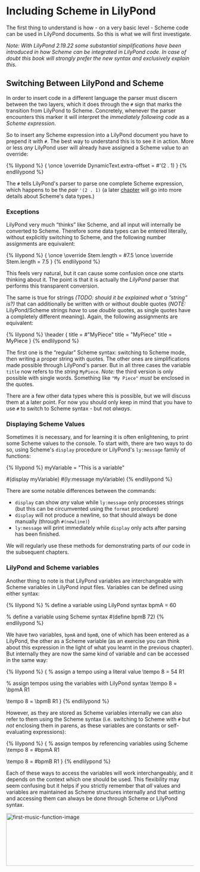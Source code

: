 # Including Scheme in LilyPond

The first thing to understand is how - on a very basic level - Scheme code can
be used in LilyPond documents.  So this is what we will first investigate.

*Note: With LilyPond 2.19.22 some *substantial* simplifications have been
introduced in how Scheme can be integrated in LilyPond code.  In case of doubt
this book will strongly prefer the *new* syntax and exclusively explain this.*

## Switching Between LilyPond and Scheme

In order to insert code in a different language the parser must discern between
the two layers, which it does through the `#` sign that marks the transition
from LilyPond to Scheme.  Concretely, whenever the parser encounters this marker
it will interpret the *immediately following code* as a *Scheme expression*.

So to insert any Scheme expression into a LilyPond document you have to prepend
it with `#`.  The best way to understand this is to see it in action.  More or
less *any* LilyPond user will already have assigned a Scheme value to an
override:

{% lilypond %}
{
  \once \override DynamicText.extra-offset = #'(2 . 1)
}
{% endlilypond %}

The `#` tells LilyPond's parser to parse one complete Scheme expression, which
happens to be the *pair* `'(2 . 1)` (a later [chapter](data-types/index.html)
will go into more details about Scheme's data types.)

### Exceptions

LilyPond very much “thinks” like Scheme, and all input will internally be
converted to Scheme.  Therefore some data types can be entered literally,
without explicitly switching to Scheme, and the following number assignments are
equivalent:

{% lilypond %}
{
  \once \override Stem.length = #7.5
  \once \override Stem.length = 7.5
}
{% endlilypond %}

This feels very natural, but it can cause some confusion once one starts
thinking about it.  The point is that it is actually the *LilyPond* parser that
performs this transparent conversion.

The same is true for strings *(TODO: should it be explained what a ”string”
is?)* that can additionally be written with or without double quotes (*NOTE:*
LilyPond/Scheme strings *have* to use *double* quotes, as single quotes have a
completely different meaning).  Again, the following assignments are equivalent:

{% lilypond %}
\header {
  title = #"MyPiece"
  title = "MyPiece"
  title = MyPiece
}
{% endlilypond %}

 The first one is the “regular” Scheme syntax: switching to Scheme mode, then
 writing a proper string with quotes.  The other ones are simplifications made
 possible through LilyPond's parser.  But in all three cases the variable
 `title` now refers to the *string* `MyPiece`. *Note:* the third version is only
 possible with single words. Something like `"My Piece"` *must* be enclosed in
 the quotes.

 There are a few other data types where this is possible, but we will discuss
 them at a later point.  For now you should only keep in mind that you have to
 use `#` to switch to Scheme syntax - but not *always*.

### Displaying Scheme Values

Sometimes it is necessary, and for learning it is often enlightening, to print
some Scheme values to the console.  To start with, there are two ways to do so,
using Scheme's `display` procedure or LilyPond's `ly:message` family of
functions:

{% lilypond %}
myVariable = "This is a variable"

#(display myVariable)
#(ly:message myVariable)
{% endlilypond %}

There are some notable differences between the commands:

* `display` can show *any* value while `ly:message` only processes strings
  (but this can be circumvented using the `format` procedure)
* `display` will not produce a newline, so that should always be done manually
  (through `#(newline)`)
* `ly:message` will print immediately while `display` only acts after parsing
  has been finished.

We will regularly use these methods for demonstrating parts of our code in the
subsequent chapters.

### LilyPond and Scheme variables

Another thing to note is that LilyPond variables are interchangeable with Scheme
variables in LilyPond input files.  Variables can be defined using either
syntax:

{% lilypond %}
% define a variable using LilyPond syntax
bpmA = 60

% define a variable using Scheme syntax
#(define bpmB 72)
{% endlilypond %}

We have two variables, `bpmA` and `bpmB`, one of which has been entered as a
LilyPond, the other as a Scheme variable (as an exercise you can think about
this expression in the light of what you learnt in the previous chapter).  But
internally they are now the same kind of variable and can be accessed in the
same way:

{% lilypond %}
{
  % assign a tempo using a literal value
  \tempo 8 = 54
  R1

  % assign tempos using the variables with LilyPond syntax
  \tempo 8 = \bpmA
  R1

  \tempo 8 = \bpmB
  R1
}
{% endlilypond %}

However, as they are stored as Scheme variables internally we can also refer to
them using the Scheme syntax (i.e. switching to Scheme with `#` but *not*
enclosing them in parens, as these variables are constants or self-evaluating
expressions):

{% lilypond %}
{
   % assign tempos by referencing variables using Scheme
  \tempo 8 = #bpmA
  R1

  \tempo 8 = #bpmB
  R1
}
{% endlilypond %}

Each of these ways to access the variables will work interchangeably, and it
depends on the context which one should be used.  This flexibility may seem
confusing but it helps if you strictly remember that *all* values and variables
are maintained as Scheme structures internally and that setting and accessing
them can always be done through Scheme or LilyPond syntax.

<img src="http://lilypondblog.org/wp-content/uploads/2014/03/first-music-function1.png" alt="first-music-function-image" width="656" height="141" class="aligncenter size-full wp-image-2551" />
